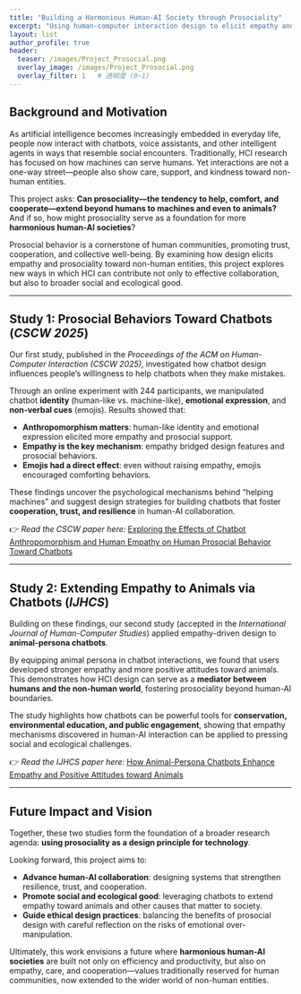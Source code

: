 ```yaml
---
title: "Building a Harmonious Human-AI Society through Prosociality"
excerpt: "Using human-computer interaction design to elicit empathy and prosocial behaviors toward non-human entities—first with chatbots, then extending to animal personas—this project demonstrates how prosociality can guide the creation of a more cooperative and harmonious human-machine society."
layout: list
author_profile: true
header:
  teaser: /images/Project_Prosocial.png
  overlay_image: /images/Project_Prosocial.png
  overlay_filter: 1   # 透明度 (0~1)
---
```


## Background and Motivation  
As artificial intelligence becomes increasingly embedded in everyday life, people now interact with chatbots, voice assistants, and other intelligent agents in ways that resemble social encounters. Traditionally, HCI research has focused on how machines can serve humans. Yet interactions are not a one-way street—people also show care, support, and kindness toward non-human entities.  

This project asks: **Can prosociality—the tendency to help, comfort, and cooperate—extend beyond humans to machines and even to animals?** And if so, how might prosociality serve as a foundation for more **harmonious human-AI societies**?  

Prosocial behavior is a cornerstone of human communities, promoting trust, cooperation, and collective well-being. By examining how design elicits empathy and prosociality toward non-human entities, this project explores new ways in which HCI can contribute not only to effective collaboration, but also to broader social and ecological good.  

---

## Study 1: Prosocial Behaviors Toward Chatbots (*CSCW 2025*)  
Our first study, published in the *Proceedings of the ACM on Human-Computer Interaction (CSCW 2025)*, investigated how chatbot design influences people’s willingness to help chatbots when they make mistakes.  

Through an online experiment with 244 participants, we manipulated chatbot **identity** (human-like vs. machine-like), **emotional expression**, and **non-verbal cues** (emojis). Results showed that:  

- **Anthropomorphism matters**: human-like identity and emotional expression elicited more empathy and prosocial support.  
- **Empathy is the key mechanism**: empathy bridged design features and prosocial behaviors.  
- **Emojis had a direct effect**: even without raising empathy, emojis encouraged comforting behaviors.  

These findings uncover the psychological mechanisms behind “helping machines” and suggest design strategies for building chatbots that foster **cooperation, trust, and resilience** in human-AI collaboration.  

👉 *Read the CSCW paper here:* [Exploring the Effects of Chatbot Anthropomorphism and Human Empathy on Human Prosocial Behavior Toward Chatbots](https://doi.org/10.1145/3757596)

---

## Study 2: Extending Empathy to Animals via Chatbots (*IJHCS*)  
Building on these findings, our second study (accepted in the *International Journal of Human-Computer Studies*) applied empathy-driven design to **animal-persona chatbots**.  

By equipping animal persona in chatbot interactions, we found that users developed stronger empathy and more positive attitudes toward animals. This demonstrates how HCI design can serve as a **mediator between humans and the non-human world**, fostering prosociality beyond human-AI boundaries.  

The study highlights how chatbots can be powerful tools for **conservation, environmental education, and public engagement**, showing that empathy mechanisms discovered in human-AI interaction can be applied to pressing social and ecological challenges.  

👉 *Read the IJHCS paper here:* [How Animal-Persona Chatbots Enhance Empathy and Positive Attitudes toward Animals](https://arxiv.org/abs/2411.06060)

---

## Future Impact and Vision  
Together, these two studies form the foundation of a broader research agenda: **using prosociality as a design principle for technology**.  

Looking forward, this project aims to:  
- **Advance human-AI collaboration**: designing systems that strengthen resilience, trust, and cooperation.  
- **Promote social and ecological good**: leveraging chatbots to extend empathy toward animals and other causes that matter to society.  
- **Guide ethical design practices**: balancing the benefits of prosocial design with careful reflection on the risks of emotional over-manipulation.  

Ultimately, this work envisions a future where **harmonious human-AI societies** are built not only on efficiency and productivity, but also on empathy, care, and cooperation—values traditionally reserved for human communities, now extended to the wider world of non-human entities.  
